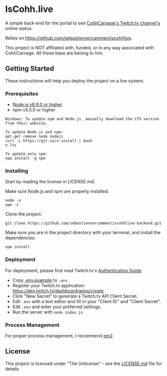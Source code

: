 # IsCohh.live

A simple back-end for the portal to see [CohhCarnage's Twitch.tv channel's](https://www.twitch.tv/cohhcarnage) online status.

Relies on https://github.com/sebastienvercammen/iscohhlive.

This project is NOT affiliated with, funded, or in any way associated with CohhCarnage. All these base are belong to him.

## Getting Started

These instructions will help you deploy the project on a live system.

### Prerequisites

- [Node.js v8.9.0 or higher](https://nodejs.org/en/)
- npm v5.5.0 or higher

```
Windows: To update npm and Node.js, manually download the LTS version from their website.

To update Node.js and npm:
apt-get remove node nodejs
curl -L https://git.io/n-install | bash
n lts

To update only npm:
npm install -g npm
```

### Installing

Start by reading the license in LICENSE.md.

Make sure Node.js and npm are properly installed:

```
node -v
npm -v
```

Clone the project:

```
git clone https://github.com/sebastienvercammen/iscohhlive-backend.git
```

Make sure you are in the project directory with your terminal, and install the dependencies:

```
npm install
```

### Deployment

For deployment, please first read Twitch.tv's [Authentication Guide](https://dev.twitch.tv/docs/authentication).

* Copy [.env.example](.env.example) to `.env`.
* Register your Twitch.tv application: https://dev.twitch.tv/dashboard/apps/create.
* Click "New Secret" to generate a Twitch.tv API Client Secret.
* Edit `.env` with a text editor and fill in your "Client ID" and "Client Secret".
* Edit `.env` and enter your preferred settings.
* Run the server with `node index.js`.

### Process Management

For proper process management, I recommend [pm2](https://github.com/Unitech/pm2).

## License

This project is licensed under "The Unlicense" - see the [LICENSE.md](LICENSE.md) file for details.
